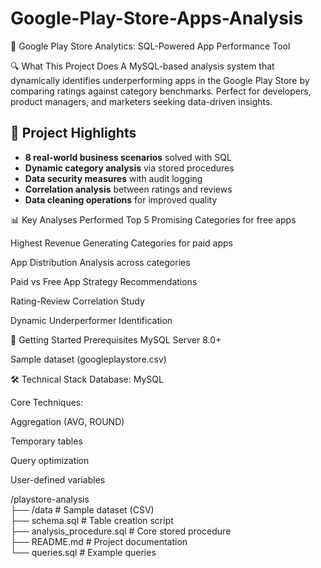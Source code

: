 # Google-Play-Store-Apps-Analysis
📱 Google Play Store Analytics: SQL-Powered App Performance Tool

🔍 What This Project Does
A MySQL-based analysis system that dynamically identifies underperforming apps in the Google Play Store by comparing ratings against category benchmarks. Perfect for developers, product managers, and marketers seeking data-driven insights.


## 📌 Project Highlights

- **8 real-world business scenarios** solved with SQL
- **Dynamic category analysis** via stored procedures
- **Data security measures** with audit logging
- **Correlation analysis** between ratings and reviews
- **Data cleaning operations** for improved quality

  
📊 Key Analyses Performed
Top 5 Promising Categories for free apps

Highest Revenue Generating Categories for paid apps

App Distribution Analysis across categories

Paid vs Free App Strategy Recommendations

Rating-Review Correlation Study

Dynamic Underperformer Identification

🚀 Getting Started
Prerequisites
MySQL Server 8.0+

Sample dataset (googleplaystore.csv)

🛠️ Technical Stack
Database: MySQL

Core Techniques:

Aggregation (AVG, ROUND)

Temporary tables

Query optimization

User-defined variables

/playstore-analysis  
├── /data                 # Sample dataset (CSV)  
├── schema.sql            # Table creation script  
├── analysis_procedure.sql # Core stored procedure  
├── README.md             # Project documentation  
└── queries.sql           # Example queries  
